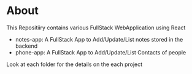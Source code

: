 # About
This Repositiiry contains various FullStack WebApplication using React

- notes-app: A FullStack App to Add/Update/List notes stored in the backend
- phone-app: A FullStack App to Add/Update/List Contacts of people

Look at each folder for the details on the each project